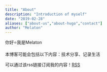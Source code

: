 ```yaml
---
title: "About"
description: "Introduction of myself"
date: "2019-02-28"
aliases: ["about-us","about-hugo","contact"]
author: "Melaton"
---
```


你好⭐我是Melaton

本博客可能会包括以下内容：技术分享、记录生活

可以通过该rss链接订阅我的内容！[RSS](https://blog.melaton.top/index.xml)